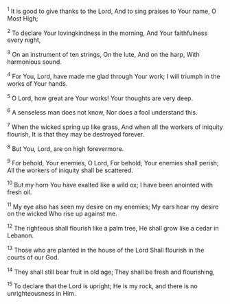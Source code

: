 <sup>1</sup> 
It is good to give thanks to the Lord, And to sing praises to Your name, O Most High; 

<sup>2</sup> 
To declare Your lovingkindness in the morning, And Your faithfulness every night, 

<sup>3</sup> 
On an instrument of ten strings, On the lute, And on the harp, With harmonious sound. 

<sup>4</sup> 
For You, Lord, have made me glad through Your work; I will triumph in the works of Your hands. 

<sup>5</sup> 
O Lord, how great are Your works! Your thoughts are very deep. 

<sup>6</sup> 
A senseless man does not know, Nor does a fool understand this. 

<sup>7</sup> 
When the wicked spring up like grass, And when all the workers of iniquity flourish, It is that they may be destroyed forever. 

<sup>8</sup> 
But You, Lord, are on high forevermore. 

<sup>9</sup> 
For behold, Your enemies, O Lord, For behold, Your enemies shall perish; All the workers of iniquity shall be scattered. 

<sup>10</sup> 
But my horn You have exalted like a wild ox; I have been anointed with fresh oil. 

<sup>11</sup> 
My eye also has seen my desire on my enemies; My ears hear my desire on the wicked Who rise up against me. 

<sup>12</sup> 
The righteous shall flourish like a palm tree, He shall grow like a cedar in Lebanon. 

<sup>13</sup> 
Those who are planted in the house of the Lord Shall flourish in the courts of our God. 

<sup>14</sup> 
They shall still bear fruit in old age; They shall be fresh and flourishing, 

<sup>15</sup> 
To declare that the Lord is upright; He is my rock, and there is no unrighteousness in Him.
